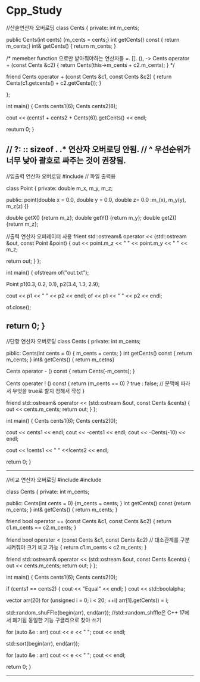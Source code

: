 # Cpp_Study
//산술연산자 오버로딩
class Cents
{
private:
  int m_cents;
  
public
  Cents(int cents) (m_cents = cents;}
  int getCents() const { return m_cents;}
  int& getCents() { return m_cents; }
  
  /* memeber function 으로만 받아줘야하는 연산자들
  =. []. (), ->
  Cents operator + (const Cents &c2)
  {
    return Cents(this->m_cents + c2.m_cents);
    }
  */
  
  friend Cents operator + (const Cents &c1, const Cents &c2)
  {
  return Cents(c1.getcents() + c2.getCents());
  }

};

int main()
{
  Cents cents1(6);
  Cents cents2(8);
  
  cout << (cents1 + cents2 + Cents(6)).getCents() << endl;
  
  reuturn 0;
} 

// ?: :: sizeof . .* 연산자 오버로딩 안됨.
// ^ 우선순위가 너무 낮아 괄호로 싸주는 것이 권장됨.
-----------------------------------------------------------------------------------------------------------------
//입출력 연산자 오버로딩
#include <fstream> // 파일 출력용

class Point
{
private:
  double m_x, m_y, m_z;
  
public:
  point(double x = 0.0, double y = 0.0, double z= 0.0
    :m_(x), m_y(y), m_z(z)
  {}
  
  double getX() {return m_z};
  double getY() {return m_y};
  double getZ() {return m_z};
 
 //출력 연산자 오퍼레이터 사용
 frient std::ostream& operator << (std::ostream &out, const Point &point)
 {
   out << point.m_z << " " << point.m_y << " " << m_z;
   
   return out;
 }
};

int main()
{
  ofstream of("out.txt");
  
  Point p1(0.3, 0.2, 0.1), p2(3.4, 1.3, 2.9);
  
  cout << p1 << " " << p2 << endl;
  of << p1 << " " << p2 << endl;
  
  of.close();
  
  return 0;
}
---------------------------------------------------------------------------------------------------------------
//단항 연산자 오버로딩
class Cents
{
private:
  int m_cents;
  
piblic:
  Cents(int cents = 0) { m_cents = cents; }
  int getCents() const { return m_cents; }
  int& getCents() { return m_cetns}
  
  Cents operator - () const
  {
    return Cents(-m_cents);
  }
  
  Cents operater ! () const
  {
    return (m_cents == 0) ? true : false; // 문맥에 따라서 무엇을 true로 할지 정해서 작성
  }
  
  friend std::ostream& operator << (std::ostream &out, const Cents &cents)
  {
    out << cents.m_cents;
    return out;
  }
};

int main()
{
  Cents cents1(6);
  Cents cents2(0);
  
  cout << cents1 << endl;
  cout << -cents1 << endl;
  cout << -Cents(-10) << endl;
  
  cout << !cents1 << " " <<!cents2 << endl;
 
  return 0;
}

----------------------------------------------------------------------------------------------------
//비교 연산자 오버로딩
#include <vector>
#include <algorithm>

class Cents
{
private:
  int m_cents;
  
public:
  Cents(int cents = 0) {m_cents = cents; }
  int getCents() const {return m_cents; }
  int& getCents() { return m_cents; }
  
  friend bool operator == (const Cents &c1, const Cents &c2)
  {
    return c1.m_cents == c2.m_cents;
  }
  
  friend bool operater < (const Cents &c1, const Cents &c2) // 대소관계를 구분시켜줘야 크기 비교 가능
  {
    return c1.m_cents < c2.m_cents;
  }
  
  friend std::ostream& operator << (std::ostream &out, const Cents &cents)
  {
    out << cents.m_cents;
    return out;
  }
};

int main()
{
  Cents cents1(6);
  Cents cents2(0);
  
  if (cents1 == cents2)
  {
    cout << "Equal" << endl;
  }
  cout << std::boolalpha;
  
  vector<Cents> arr(20)
  for (unsigned i = 0; i < 20; ++i)
    arr[1].getCents() = i;
    
  std::random_shuFFle(begin(arr), end(arr)); //std::random_shffle은 C++ 17에서 폐기됨 동일한 기능 구글리으로 찾아 쓰기
  
  for (auto &e : arr)
    cout << e << " ";
  cout << endl;
  
  std::sort(begin(arr), end(arr));
  
  for (auto &e : arr)
    cout << e << " ";
  cout << endl;
  
  return 0;
}

--------------------------------------------------------------------------------------------------------------------
